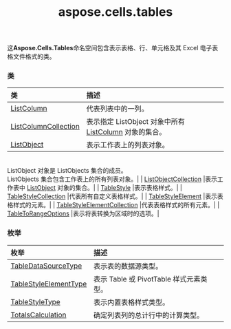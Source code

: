 ﻿---
title: aspose.cells.tables
second_title: Aspose.Cells for Python via .NET API 参考文献
description:
type: docs
weight: 10
url: /zh/python-net/aspose.cells.tables/
is_root: false
---
这**Aspose.Cells.Tables**命名空间包含表示表格、行、单元格及其 Excel 电子表格文件格式的类。

### 类
|类|描述|
| :- | :- |
| [ListColumn](/cells/zh/python-net/aspose.cells.tables/listcolumn) |代表列表中的一列。|
| [ListColumnCollection](/cells/zh/python-net/aspose.cells.tables/listcolumncollection) |表示指定 ListObject 对象中所有 [ListColumn](/cells/zh/python-net/aspose.cells.tables/listcolumn) 对象的集合。|
| [ListObject](/cells/zh/python-net/aspose.cells.tables/listobject) |表示工作表上的列表对象。<br/> ListObject 对象是 ListObjects 集合的成员。<br/> ListObjects 集合包含工作表上的所有列表对象。|
| [ListObjectCollection](/cells/zh/python-net/aspose.cells.tables/listobjectcollection) |表示工作表中 [ListObject](/cells/zh/python-net/aspose.cells.tables/listobject) 对象的集合。|
| [TableStyle](/cells/zh/python-net/aspose.cells.tables/tablestyle) |表示表格样式。|
| [TableStyleCollection](/cells/zh/python-net/aspose.cells.tables/tablestylecollection) |代表所有自定义表格样式。|
| [TableStyleElement](/cells/zh/python-net/aspose.cells.tables/tablestyleelement) |表示表格样式的元素。|
| [TableStyleElementCollection](/cells/zh/python-net/aspose.cells.tables/tablestyleelementcollection) |代表表格样式的所有元素。|
| [TableToRangeOptions](/cells/zh/python-net/aspose.cells.tables/tabletorangeoptions) |表示将表转换为区域时的选项。|


### 枚举
|枚举|描述|
| :- | :- |
| [TableDataSourceType](/cells/zh/python-net/aspose.cells.tables/tabledatasourcetype) |表示表的数据源类型。|
| [TableStyleElementType](/cells/zh/python-net/aspose.cells.tables/tablestyleelementtype) |表示 Table 或 PivotTable 样式元素类型。|
| [TableStyleType](/cells/zh/python-net/aspose.cells.tables/tablestyletype) |表示内置表格样式类型。|
| [TotalsCalculation](/cells/zh/python-net/aspose.cells.tables/totalscalculation) |确定列表列的总计行中的计算类型。|


